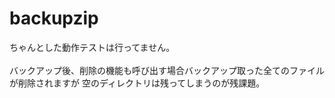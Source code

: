 # backupzip

ちゃんとした動作テストは行ってません。
<br>
<br>
バックアップ後、削除の機能も呼び出す場合バックアップ取った全てのファイルが削除されますが
空のディレクトリは残ってしまうのが残課題。
